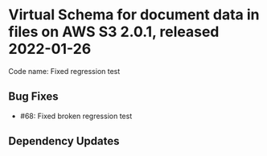 # Virtual Schema for document data in files on AWS S3 2.0.1, released 2022-01-26

Code name: Fixed regression test

## Bug Fixes

* #68: Fixed broken regression test

## Dependency Updates
